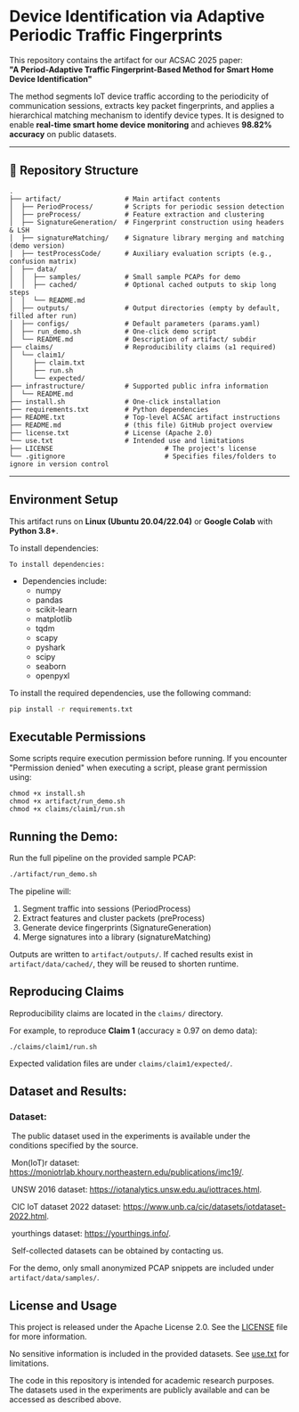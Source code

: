 # Device Identification via Adaptive Periodic Traffic Fingerprints

This repository contains the artifact for our ACSAC 2025 paper:  
**"A Period-Adaptive Traffic Fingerprint-Based Method for Smart Home Device Identification"**  

The method segments IoT device traffic according to the periodicity of communication sessions, extracts key packet fingerprints, and applies a hierarchical matching mechanism to identify device types. It is designed to enable **real-time smart home device monitoring** and achieves **98.82% accuracy** on public datasets.

---

## 📂 Repository Structure

```plaintext
.
├── artifact/                # Main artifact contents
│  ├── PeriodProcess/        # Scripts for periodic session detection
│  ├── preProcess/           # Feature extraction and clustering
│  ├── SignatureGeneration/  # Fingerprint construction using headers & LSH
│  ├── signatureMatching/    # Signature library merging and matching (demo version)
│  ├── testProcessCode/      # Auxiliary evaluation scripts (e.g., confusion matrix)
│  ├── data/
│  │  ├── samples/           # Small sample PCAPs for demo
│  │  ├── cached/            # Optional cached outputs to skip long steps
│  │  └── README.md
│  ├── outputs/              # Output directories (empty by default, filled after run)
│  ├── configs/              # Default parameters (params.yaml)
│  ├── run_demo.sh           # One-click demo script
│  └── README.md             # Description of artifact/ subdir
├── claims/                  # Reproducibility claims (≥1 required)
│  └── claim1/
│     ├── claim.txt
│     ├── run.sh
│     └── expected/
├── infrastructure/          # Supported public infra information
│  └── README.md
├── install.sh               # One-click installation
├── requirements.txt         # Python dependencies
├── README.txt               # Top-level ACSAC artifact instructions
├── README.md                # (this file) GitHub project overview
├── license.txt              # License (Apache 2.0)
└── use.txt                  # Intended use and limitations
├── LICENSE                            # The project's license
└── .gitignore                         # Specifies files/folders to ignore in version control
```
---

## Environment Setup

This artifact runs on **Linux (Ubuntu 20.04/22.04)** or **Google Colab** with **Python 3.8+**.

To install dependencies:

```
To install dependencies:
```

- Dependencies include:
  - numpy
  - pandas
  - scikit-learn
  - matplotlib
  - tqdm
  - scapy
  - pyshark
  - scipy
  - seaborn
  - openpyxl

To install the required dependencies, use the following command:

```bash
pip install -r requirements.txt
```

Executable Permissions
----------------------
Some scripts require execution permission before running. If you encounter
"Permission denied" when executing a script, please grant permission using:

    chmod +x install.sh
    chmod +x artifact/run_demo.sh
    chmod +x claims/claim1/run.sh

## Running the Demo:

Run the full pipeline on the provided sample PCAP:

```bash
./artifact/run_demo.sh
```

The pipeline will:

1. Segment traffic into sessions (PeriodProcess)
2. Extract features and cluster packets (preProcess)
3. Generate device fingerprints (SignatureGeneration)
4. Merge signatures into a library (signatureMatching)

Outputs are written to `artifact/outputs/`.
 If cached results exist in `artifact/data/cached/`, they will be reused to shorten runtime.

## Reproducing Claims

Reproducibility claims are located in the `claims/` directory.

For example, to reproduce **Claim 1** (accuracy ≥ 0.97 on demo data):

```
./claims/claim1/run.sh
```

Expected validation files are under `claims/claim1/expected/`.

## Dataset and Results:

### Dataset:

​	The public dataset used in the experiments is available under the conditions specified by the source.

​	Mon(IoT)r dataset: https://moniotrlab.khoury.northeastern.edu/publications/imc19/.

​	UNSW 2016 dataset: https://iotanalytics.unsw.edu.au/iottraces.html.

​	CIC IoT dataset 2022 dataset: https://www.unb.ca/cic/datasets/iotdataset-2022.html.

​	yourthings dataset: https://yourthings.info/.

​	Self-collected datasets can be obtained by contacting us.

 For the demo, only small anonymized PCAP snippets are included under `artifact/data/samples/`.

## License and Usage

This project is released under the Apache License 2.0. See the [LICENSE](LICENSE) file for more information.

No sensitive information is included in the provided datasets.  See [use.txt](use.txt) for limitations.

The code in this repository is intended for academic research purposes. The datasets used in the experiments are publicly available and can be accessed as described above.



